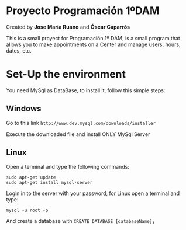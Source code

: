 # Proyecto Programación 1ºDAM

Created by **Jose María Ruano** and **Óscar Caparrós**

This is a small proyect for Programación 1º DAM, is a small program that allows you to make appointments on a Center and manage users, hours, dates, etc.

# Set-Up the environment

You need MySql as DataBase, to install it, follow this simple steps:

## Windows
Go to this link
`http://www.dev.mysql.com/downloads/installer`

Execute the downloaded file and install ONLY MySql Server

## Linux

Open a terminal and type the following commands:

```
sudo apt-get update
sudo apt-get install mysql-server
```

Login in to the server with your password, for Linux open a terminal and type:

```
mysql -u root -p
```

And create a database with `CREATE DATABASE [databaseName];`
